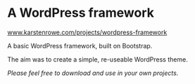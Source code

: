 # A WordPress framework

www.karstenrowe.com/projects/wordpress-framework

A basic WordPress framework, built on Bootstrap.

The aim was to create a simple, re-useable WordPress theme.

_Please feel free to download and use in your own projects._